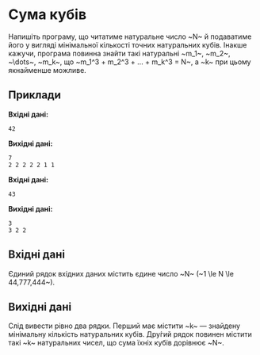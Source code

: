 # Сума кубів

Напишіть програму,&nbsp;що&nbsp;читатиме натуральне число ~N~&nbsp;й&nbsp;подаватиме його&nbsp;у вигляді мінімальної кількості точних натуральних кубів. Інакше кажучи, програма повинна знайти такі натуральні ~m_1~, ~m_2~, ~\dots~, ~m_k~,&nbsp;що
~m_1^3 + m_2^3 + ... + m_k^3 = N~, а ~k~&nbsp;при цьому якнайменше можливе.

## Приклади

**Вхідні дані:**
```
42
```

**Вихідні дані:**
```
7
2 2 2 2 2 1 1
```

**Вхідні дані:**
```
43
```

**Вихідні дані:**
```
3
3 2 2
```

## Вхідні дані
Єдиний рядок вхідних даних містить єдине число ~N~ (~1 \le N \le 44\,777\,444~).

## Вихідні дані
Слід вивести рівно два рядки. Перший має містити ~k~ — знайдену мінімальну кількість натуральних кубів. Дру́гий рядок повинен містити такі ~k~ натуральних чисел,&nbsp;що&nbsp;сума їхніх кубів дорівнює ~N~.
